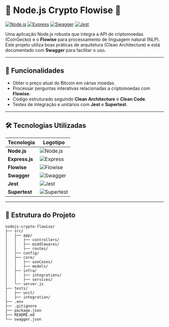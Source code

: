 # 🌟 Node.js Crypto Flowise 🌟

[![Node.js](https://img.shields.io/badge/Node.js-v18-green)](https://nodejs.org/)
[![Express](https://img.shields.io/badge/Express-v4.18.2-blue)](https://expressjs.com/)
[![Swagger](https://img.shields.io/badge/Swagger-UI-orange)](https://swagger.io/)
[![Jest](https://img.shields.io/badge/Tests-Jest%20Coverage-brightgreen)](https://jestjs.io/)

Uma aplicação Node.js robusta que integra a API de criptomoedas (CoinGecko) e o **Flowise** para processamento de linguagem natural (NLP). Este projeto utiliza boas práticas de arquitetura (Clean Architecture) e está documentado com **Swagger** para facilitar o uso.

---

## 🚀 **Funcionalidades**
- Obter o preço atual do Bitcoin em várias moedas.
- Processar perguntas interativas relacionadas a criptomoedas com **Flowise**.
- Código estruturado seguindo **Clean Architecture** e **Clean Code**.
- Testes de integração e unitários com **Jest** e **Supertest**.

---

## 🛠 **Tecnologias Utilizadas**
| Tecnologia | Logotipo |
|------------|----------|
| **Node.js** | ![Node.js](https://img.shields.io/badge/Node.js-18-green) |
| **Express.js** | ![Express](https://img.shields.io/badge/Express-4.18.2-blue) |
| **Flowise** | ![Flowise](https://img.shields.io/badge/Flowise-NLP-yellow) |
| **Swagger** | ![Swagger](https://img.shields.io/badge/Swagger-UI-orange) |
| **Jest** | ![Jest](https://img.shields.io/badge/Jest-Test-brightgreen) |
| **Supertest** | ![Supertest](https://img.shields.io/badge/Supertest-Integration-green) |

---

## 📁 **Estrutura do Projeto**
```plaintext
nodejs-crypto-flowise/
├── src/
│   ├── app/
│   │   ├── controllers/
│   │   ├── middlewares/
│   │   ├── routes/
│   ├── config/
│   ├── core/
│   │   ├── useCases/
│   │   ├── models/
│   ├── infra/
│   │   ├── integrations/
│   │   ├── services/
│   └── server.js
├── tests/
│   ├── unit/
│   ├── integration/
├── .env
├── .gitignore
├── package.json
├── README.md
└── swagger.json
